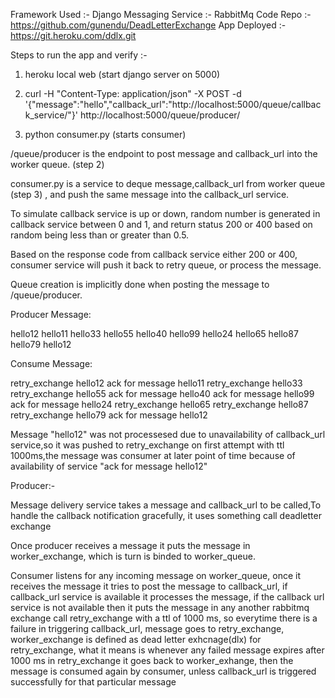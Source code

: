 Framework Used :- Django
Messaging Service :- RabbitMq
Code Repo :- https://github.com/gunendu/DeadLetterExchange
App Deployed :- https://git.heroku.com/ddlx.git

Steps to run the app and verify :-

1) heroku local web (start django server on 5000)

2) curl -H "Content-Type: application/json" -X POST -d '{"message":"hello","callback_url":"http://localhost:5000/queue/callback_service/"}' http://localhost:5000/queue/producer/

3) python consumer.py (starts consumer)

/queue/producer is the endpoint to post message and callback_url into the worker queue. (step 2)

consumer.py is a service to deque message,callback_url from worker queue (step 3) , and push the same message into the callback_url service.

To simulate callback service is up or down, random number is generated in callback service between 0 and 1, and return status 200 or 400 based on random being less than or greater than 0.5.

Based on the response code from callback service either 200 or 400, consumer service will push it back to retry queue, or process the message.

Queue creation is implicitly done when posting the message to /queue/producer.

Producer Message:

hello12
hello11
hello33
hello55
hello40
hello99
hello24
hello65
hello87
hello79
hello12

Consume Message:

retry_exchange  hello12
ack for message  hello11
retry_exchange  hello33
retry_exchange  hello55
ack for message  hello40
ack for message  hello99
ack for message  hello24
retry_exchange  hello65
retry_exchange  hello87
retry_exchange  hello79
ack for message  hello12

Message "hello12" was not processesed due to unavailability of callback_url service,so it was pushed to retry_exchange on first attempt with ttl 1000ms,the message was consumer at later point of time because of availability of service "ack for message  hello12"

Producer:-

Message delivery service takes a message and callback_url to be called,To handle the callback notification gracefully, it uses something call deadletter exchange

Once producer receives a message it puts the message in worker_exchange, which is turn is binded to worker_queue.

Consumer listens for any incoming message on worker_queue, once it receives the message it tries to post the message to callback_url, if callback_url service is available it processes the message, if the callback url service is not available then it puts the message in any another rabbitmq exchange call retry_exchange with a ttl of 1000 ms, so everytime there is a failure in triggering callback_url, message goes to retry_exchange, worker_exchange is defined as dead letter exhcnage(dlx) for retry_exchange, what it means is whenever any failed message expires after 1000 ms in retry_exchange it goes back to worker_exhange, then the message is consumed again by consumer, unless callback_url is triggered successfully for that particular message
